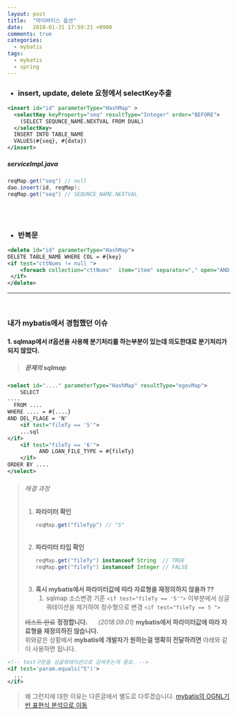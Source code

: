 ```yaml
---
layout: post
title:  "마이바티스 옵션"
date:   2018-01-31 17:59:21 +0900
comments: true
categories:
  - mybatis
tags:
  - mybatis
  - spring
---
```


- ### insert, update, delete 요청에서 selectKey추출

```xml
<insert id="id" parameterType="HashMap" >
  <selectKey keyProperty="seq" resultType="Integer" order="BEFORE">
    (SELECT SEQUNCE_NAME.NEXTVAL FROM DUAL)
  </selectKey>
  INSERT INTO TABLE_NAME
  VALUES(#{seq}, #{data})
</insert>
```
##### serviceImpl.java
```java
reqMap.get("seq") // null
dao.insert(id, reqMap);
reqMap.get("seq") // SEQUNCE_NAME.NEXTVAL  
```
<br><br>

- ### 반복문  

```xml
<delete id="id" parameterType="HashMap">
DELETE TABLE_NAME WHERE COL = #{key}
<if test="cttNums != null ">
    <foreach collection="cttNums"  item="item" separator="," open="AND CTT_NUM NOT IN (" close=")">#{item}</foreach>
 </if>
</delete>
```

----
<br>

### 내가 mybatis에서 경험했던 이슈

#### 1. sqlmap에서 if옵션을 사용해 분기처리를 하는부분이 있는데 의도한대로 분기처리가 되지 않았다.
> ##### 문제의 sqlmap
```xml
<select id="...." parameterType="HashMap" resultType="egovMap">
    SELECT
....
  FROM ....
WHERE .... = #{....}
AND DEL_FLAGE = 'N'
    <if test="fileTy == '5'">
    ...sql
</if>
    <if test="fileTy == '6'">
          AND LOAN_FILE_TYPE = #{fileTy}
    </if>
ORDER BY ....
</select>
```

> ###### 해결 과정
> 1. **파라미터 확인**
>     ```java
>     reqMap.get("fileTyp") // "5"
>     ```
>    <br>
> 2. **파라미터 타입 확인**
>     ```java
>     reqMap.get("fileTy") instanceof String  // TRUE
>     reqMap.get("fileTy") instanceof Integer // FALSE
>     ```
>    <br>
> 3. **혹시 mybatis에서 파라미터값에 따라 자료형을 재정의하지 않을까 ??**
>     1. sqlmap 소스변경 기존 `<if test="fileTy == '5'">` 이부분에서 싱글쿼테이션을 제거하여 정수형으로 변경 `<if test="fileTy == 5 ">`
>
>
>~~테스트 완료~~
>**정정합니다.** <span style="margin-right:20px;"></span>_(2018.09.01)_
> **mybatis에서 파라미터값에 따라 자료형을 재정의하진 않습니다.**<br>
> 위와같은 상황에서 **mybatis에 개발자가 원하는걸 명확히 전달하려면** 아래와 같이 사용하면 됩니다.<br>

```xml
<!-- test구문을 싱글쿼테이션으로 감싸주는게 중요. -->
<if test='param.equals("5")'>
  ...
</if>
```
>왜 그런지에 대한 이유는 다른글에서 별도로 다루겠습니다.
[mybatis의 OGNL기반 표현식 분석으로 이동](https://jehuipark.github.io/mybatis/2018/09/01/mybatis/)
